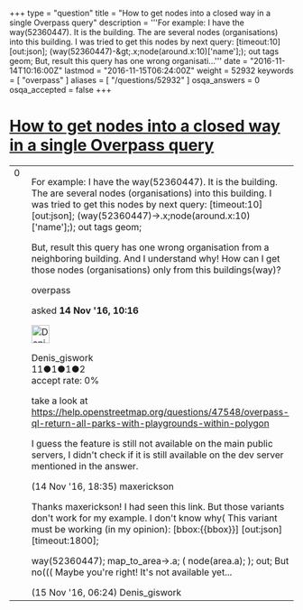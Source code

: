 +++
type = "question"
title = "How to get nodes into a closed way in a single Overpass query"
description = '''For example: I have the way(52360447). It is the building. The are several nodes (organisations) into this building.  I was tried to get this nodes by next query: [timeout:10][out:json]; (way(52360447)-&amp;gt;.x;node(around.x:10)[&#x27;name&#x27;];); out tags geom; But, result this query has one wrong organisati...'''
date = "2016-11-14T10:16:00Z"
lastmod = "2016-11-15T06:24:00Z"
weight = 52932
keywords = [ "overpass" ]
aliases = [ "/questions/52932" ]
osqa_answers = 0
osqa_accepted = false
+++

<div class="headNormal">

# [How to get nodes into a closed way in a single Overpass query](/questions/52932/how-to-get-nodes-into-a-closed-way-in-a-single-overpass-query)

</div>

<div id="main-body">

<div id="askform">

<table id="question-table" style="width:100%;">
<colgroup>
<col style="width: 50%" />
<col style="width: 50%" />
</colgroup>
<tbody>
<tr>
<td style="width: 30px; vertical-align: top"><div class="vote-buttons">
<span id="post-52932-upvote" class="ajax-command post-vote up" rel="nofollow" title="I like this post (click again to cancel)"> </span>
<div id="post-52932-score" class="post-score" title="current number of votes">
0
</div>
<span id="post-52932-downvote" class="ajax-command post-vote down" rel="nofollow" title="I dont like this post (click again to cancel)"> </span> <span id="favorite-mark" class="ajax-command favorite-mark" rel="nofollow" title="mark/unmark this question as favorite (click again to cancel)"> </span>
<div id="favorite-count" class="favorite-count">
&#10;</div>
</div></td>
<td><div id="item-right">
<div class="question-body">
<p>For example: I have the way(52360447). It is the building. The are several nodes (organisations) into this building. I was tried to get this nodes by next query: [timeout:10][out:json]; (way(52360447)-&gt;.x;node(around.x:10)['name'];); out tags geom;</p>
<p>But, result this query has one wrong organisation from a neighboring building. And I understand why! How can I get those nodes (organisations) only from this buildings(way)?</p>
</div>
<div id="question-tags" class="tags-container tags">
<span class="post-tag tag-link-overpass" rel="tag" title="see questions tagged &#39;overpass&#39;">overpass</span>
</div>
<div id="question-controls" class="post-controls">
&#10;</div>
<div class="post-update-info-container">
<div class="post-update-info post-update-info-user">
<p>asked <strong>14 Nov '16, 10:16</strong></p>
<img src="https://secure.gravatar.com/avatar/23da3eafe6f6c0646ba3b2ec1fd0e302?s=32&amp;d=identicon&amp;r=g" class="gravatar" width="32" height="32" alt="Denis_giswork&#39;s gravatar image" />
<p><span>Denis_giswork</span><br />
<span class="score" title="11 reputation points">11</span><span title="1 badges"><span class="badge1">●</span><span class="badgecount">1</span></span><span title="1 badges"><span class="silver">●</span><span class="badgecount">1</span></span><span title="2 badges"><span class="bronze">●</span><span class="badgecount">2</span></span><br />
<span class="accept_rate" title="Rate of the user&#39;s accepted answers">accept rate:</span> <span title="Denis_giswork has no accepted answers">0%</span></p>
</div>
</div>
<div id="comments-container-52932" class="comments-container">
<span id="52946"></span>
<div id="comment-52946" class="comment">
<div id="post-52946-score" class="comment-score">
&#10;</div>
<div class="comment-text">
<p>take a look at <a href="https://help.openstreetmap.org/questions/47548/overpass-ql-return-all-parks-with-playgrounds-within-polygon">https://help.openstreetmap.org/questions/47548/overpass-ql-return-all-parks-with-playgrounds-within-polygon</a></p>
<p>I guess the feature is still not available on the main public servers, I didn't check if it is still available on the dev server mentioned in the answer.</p>
</div>
<div id="comment-52946-info" class="comment-info">
<span class="comment-age">(14 Nov '16, 18:35)</span> <span class="comment-user userinfo">maxerickson</span>
</div>
</div>
<span id="52965"></span>
<div id="comment-52965" class="comment">
<div id="post-52965-score" class="comment-score">
&#10;</div>
<div class="comment-text">
<p>Thanks maxerickson! I had seen this link. But those variants don't work for my example. I don't know why( This variant must be working (in my opinion): [bbox:{{bbox}}] [out:json][timeout:1800];</p>
<p>way(52360447); map_to_area-&gt;.a; ( node(area.a); ); out; But no((( Maybe you're right! It's not available yet...</p>
</div>
<div id="comment-52965-info" class="comment-info">
<span class="comment-age">(15 Nov '16, 06:24)</span> <span class="comment-user userinfo">Denis_giswork</span>
</div>
</div>
</div>
<div id="comment-tools-52932" class="comment-tools">
&#10;</div>
<div class="clear">
&#10;</div>
<div id="comment-52932-form-container" class="comment-form-container">
&#10;</div>
<div class="clear">
&#10;</div>
</div></td>
</tr>
</tbody>
</table>

</div>

</div>

